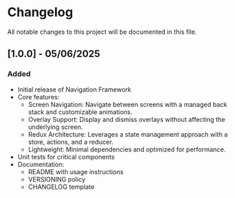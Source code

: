 # Changelog

All notable changes to this project will be documented in this file.

## [1.0.0] - 05/06/2025

### Added

- Initial release of Navigation Framework
- Core features:
    - Screen Navigation: Navigate between screens with a managed back stack and customizable animations.
    - Overlay Support: Display and dismiss overlays without affecting the underlying screen.
    - Redux Architecture: Leverages a state management approach with a store, actions, and a reducer.
    - Lightweight: Minimal dependencies and optimized for performance.
- Unit tests for critical components
- Documentation:
    - README with usage instructions
    - VERSIONING policy
    - CHANGELOG template
